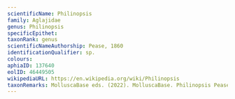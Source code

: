 ```yaml
---
scientificName: Philinopsis
family: Aglajidae
genus: Philinopsis
specificEpithet: 
taxonRank: genus
scientificNameAuthorship: Pease, 1860
identificationQualifier: sp.
colours:
aphiaID: 137640
eolID: 46449505
wikipediaURL: https://en.wikipedia.org/wiki/Philinopsis
taxonRemarks: MolluscaBase eds. (2022). MolluscaBase. Philinopsis Pease, 1860. Accessed through: World Register of Marine Species at: https://www.marinespecies.org/aphia.php?p=taxdetails&id=137640 on 2022-02-24
---
```

